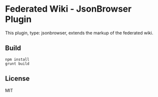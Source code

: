 # Federated Wiki - JsonBrowser Plugin

This plugin, type: jsonbrowser, extends the markup of the federated wiki.

## Build

    npm install
    grunt build

## License

MIT

